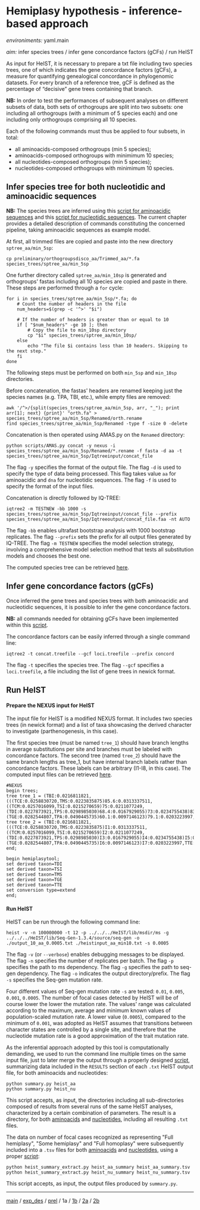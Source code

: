 # Hemiplasy hypothesis - inference-based approach


*environiments:* yaml.main 


*aim:* infer species trees / infer gene concordance factors (gCFs) / run HeIST

As input for HeIST, it is necessary to prepare a txt file including two species trees, one of which indicates the gene concordance factors (gCFs), a measure for quantifying genealogical concordance in phylogenomic datasets. For every branch of a reference tree, gCF is defined as the percentage of “decisive” gene trees containing that branch. 

**NB:** In order to test the performances of subsequent analyses on different subsets of data, both sets of orthogroups are split into two subsets: one including all orthogroups (with a minimum of 5 species each) and one including only orthogroups comprising all 10 species. 

Each of the following commands must thus be applied to four subsets, in total: 
* all aminoacids-composed orthogroups (min 5 species);
* aminoacids-composed orthogroups with minimimum 10 species;
* all nucleotides-composed orthogroups (min 5 species);
* nucleotides-composed orthogroups with minimimum 10 species.

## Infer species tree for both nucleotidic and aminoacidic sequences


**NB:** The species trees are inferred using this [script for aminoacidic sequences](https://github.com/MattiaRag/timemaproject/blob/main/scripts/species_tree_aa.sh) and this [script for nucleotidic sequences](https://github.com/MattiaRag/timemaproject/blob/main/scripts/species_tree_nu.sh). The current chapter provides a detailed description of commands constituting the concerned pipeline, taking aminoacidic sequences as example model. 


At first, all trimmed files are copied and paste into the new directory `sptree_aa/min_5sp`:


```
cp preliminary/orthogroupsdisco_aa/Trimmed_aa/*.fa species_trees/sptree_aa/min_5sp
```

One further directory called `sptree_aa/min_10sp` is generated and orthogroups' fastas including all 10 species are copied and paste in there. These steps are performed through a `for` cycle:

```
for i in species_trees/sptree_aa/min_5sp/*.fa; do
    # Count the number of headers in the file
    num_headers=$(grep -c '^>' "$i")

    # If the number of headers is greater than or equal to 10
    if [ "$num_headers" -ge 10 ]; then
        # Copy the file to min_10sp directory
        cp "$i" species_trees/sptree_aa/min_10sp/
    else
        echo "The file $i contains less than 10 headers. Skipping to the next step."
    fi
done
```

The following steps must be performed on both `min_5sp` and `min_10sp` directories.

Before concatenation, the fastas' headers are renamed keeping just the species names (e.g. TPA, TBI, etc.), while empty files are removed: 

```
awk '/^>/{split(species_trees/sptree_aa/min_5sp, arr, "_"); print arr[1]; next} {print}' "orth.fa" > species_trees/sptree_aa/min_5sp/Renamed/orth.rename
find species_trees/sptree_aa/min_5sp/Renamed -type f -size 0 -delete
```

Concatenation is then operated using AMAS.py on the `Renamed` directory:

```
python scripts/AMAS.py concat -y nexus -i species_trees/sptree_aa/min_5sp/Renamed/*.rename -f fasta -d aa -t species_trees/sptree_aa/min_5sp/Iqtreeinput/concat_file
```

The flag `-y` specifies the format of the output file. 
The flag `-d` is used to specify the type of data being processed. This flag takes value `aa` for aminoacidic and `dna` for nucleotidic sequences.
The flag `-f` is used to specify the format of the input files.

Concatenation is directly followed by IQ-TREE:

```
iqtree2 -m TESTNEW -bb 1000 -s species_trees/sptree_aa/min_5sp/Iqtreeinput/concat_file --prefix species_trees/sptree_aa/min_5sp/Iqtreeoutput/concat_file.faa -nt AUTO
```

The flag `-bb` enables ultrafast bootstrap analysis with 1000 bootstrap replicates.
The flag `--prefix` sets the prefix for all output files generated by IQ-TREE.
The flag `-m TESTNEW` specifies the model selection strategy, involving a comprehensive model selection method that tests all substitution models and chooses the best one.

The computed species tree can be retrieved [here](https://github.com/MattiaRag/timemaproject/tree/main/intermediate_files/speciestree).

## Infer gene concordance factors (gCFs)


Once inferred the gene trees and species trees with both aminoacidic and nucleotidic sequences, it is possible to infer the gene concordance factors. 

**NB:** all commands needed for obtaining gCFs have been implemented within this [script](https://github.com/MattiaRag/timemaproject/blob/main/scripts/gCF.sh).

The concordance factors can be easily inferred through a single command line:

```
iqtree2 -t concat.treefile --gcf loci.treefile --prefix concord
```

The flag `-t` specifies the species tree.
The flag `--gcf` specifies a `loci.treefile`, a file including the list of gene trees in newick format. 

## Run HeIST

#### Prepare the NEXUS input for HeIST

The input file for HeIST is a modified NEXUS format. It includes two species trees (in newick format) and a list of taxa showcasing the derived character to investigate (parthenogenesis, in this case).  

The first species tree (must be named `tree_1`) should have branch lengths in average substitutions per site and branches must be labeled with concordance factors. The second tree (named `tree_2`) should have the same branch lengths as tree_1, but have internal branch labels rather than concordance factors. These labels can be arbitrary (I1-I8, in this case). The computed input files can be retrieved [here](https://github.com/MattiaRag/timemaproject/tree/main/intermediate_files/heist_inputs).

```
#NEXUS
begin trees;
tree tree_1 = (TBI:0.0216811821,(((TCE:0.0258830720,TMS:0.0223835875)85.6:0.0313337511,((TCM:0.0257016099,TSI:0.0215270659)75:0.0211077249,(TDI:0.0227873921,TPS:0.0298985030)68.4:0.0167929055)73:0.0234755438)83.9:0.0502147658,(TGE:0.0282544807,TPA:0.0490445735)60.1:0.0097146123)79.1:0.0203223997,TTE:0.0170368202);
tree tree_2 = (TBI:0.0216811821,(((TCE:0.0258830720,TMS:0.0223835875)I1:0.0313337511,((TCM:0.0257016099,TSI:0.0215270659)I2:0.0211077249,(TDI:0.0227873921,TPS:0.0298985030)I3:0.0167929055)I4:0.0234755438)I5:0.0502147658,(TGE:0.0282544807,TPA:0.0490445735)I6:0.0097146123)I7:0.0203223997,TTE:0.0170368202)I8;
end;

begin hemiplasytool;
set derived taxon=TDI
set derived taxon=TSI
set derived taxon=TMS
set derived taxon=TGE
set derived taxon=TTE
set conversion type=extend
end;
```

#### Run HeIST


HeIST can be run through the following command line:

```
heist -v -n 100000000 -t 12 -p ../../../HeIST/lib/msdir/ms -g ../../../HeIST/lib/Seq-Gen-1.3.4/source/seq-gen -o ./output_10_aa_0.0005.txt ./heistinput_aa_min10.txt -s 0.0005
```

The flag `-v` (or `--verbose`) enables debugging messages to be displayed.
The flag `-n` specifies the number of replicates per batch.
The flag `-p` specifies the path to ms dependency.
The flag `-g` specifies the path to seq-gen dependency.
The flag `-o` indicates the output directory/prefix.
The flag `-s` specifies the Seq-gen mutation rate.

Four different values of Seq-gen mutation rate `-s` are tested: `0.01`, `0.005`, `0.001`, `0.0005`. The number of focal cases detected by HeIST will be of course lower the lower the mutation rate. The values' range was calculated according to the maximum, average and minimum known values of population-scaled mutation rate. A lower value (`0.0005`), compared to the minimum of `0.001`, was adopted as HeIST assumes that transitions between character states are controlled by a single site, and therefore that the nucleotide mutation rate is a good approximation of the trait mutation rate. 

As the inferential approach adopted by this tool is computationally demanding, we used to run the command line multiple times on the same input file, just to later merge the output through a properly designed [script](https://github.com/MattiaRag/timemaproject/blob/main/scripts/heist_summary.py), summarizing data included in the `RESULTS` section of each `.txt` HeIST output file, for both aminoacids and nucleotides:

```
python summary.py heist_aa
python summary.py heist_nu
```

This script accepts, as input, the directories including all sub-directories composed of results from several runs of the same HeIST analyses, characterized by a certain combination of parameters. The result is a directory, for both [aminoacids](https://github.com/MattiaRag/timemaproject/tree/main/intermediate_files/heist_aa_summary) and [nucleotides](https://github.com/MattiaRag/timemaproject/tree/main/intermediate_files/heist_nu_summary), including all resulting `.txt` files. 

The data on number of focal cases recognized as representing "Full hemiplasy", "Some hemiplasy" and "Full homoplasy" were subsequently included into a `.tsv` files for both [aminoacids](https://github.com/MattiaRag/timemaproject/blob/main/intermediate_files/heist_aa_summary.tsv) and [nucleotides](https://github.com/MattiaRag/timemaproject/blob/main/intermediate_files/heist_nu_summary.tsv), using a proper [script](https://github.com/MattiaRag/timemaproject/blob/main/scripts/heist_summary_extract.py):

```
python heist_summary_extract.py heist_aa_summary heist_aa_summary.tsv
python heist_summary_extract.py heist_nu_summary heist_nu_summary.tsv
```

This script accepts, as input, the output files produced by `summary.py`.

---


[main](https://github.com/MattiaRag/timemaproject/tree/main) /
[exp_des](https://github.com/MattiaRag/timemaproject/blob/main/markdowns/exp_design.md) /
[prel](https://github.com/MattiaRag/timemaproject/blob/main/markdowns/preliminary.md) /
1a /
[1b](https://github.com/MattiaRag/timemaproject/blob/main/markdowns/part_1b.md) /
[2a](https://github.com/MattiaRag/timemaproject/blob/main/markdowns/part_2a.md) /
[2b](https://github.com/MattiaRag/timemaproject/blob/main/markdowns/part_2b.md)  
